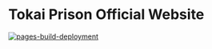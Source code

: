 # Tokai Prison Official Website

[![pages-build-deployment](https://github.com/Tokai-Prison-Project/tp-official-site/actions/workflows/pages/pages-build-deployment/badge.svg?branch=main)](https://github.com/Tokai-Prison-Project/tp-official-site/actions/workflows/pages/pages-build-deployment)